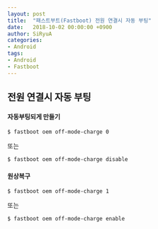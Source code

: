 ```yaml
---
layout: post
title:  "패스트부트(Fastboot) 전원 연결시 자동 부팅"
date:   2018-10-02 00:00:00 +0900
author: SiRyuA
categories:
- Android
tags:
- Android
- Fastboot
---
```


## 전원 연결시 자동 부팅

#### 자동부팅되게 만들기
~~~~
$ fastboot oem off-mode-charge 0
~~~~
또는
~~~~
$ fastboot oem off-mode-charge disable
~~~~

#### 원상복구

~~~~
$ fastboot oem off-mode-charge 1
~~~~
또는
~~~~
$ fastboot oem off-mode-charge enable
~~~~
